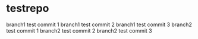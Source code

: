 # testrepo
branch1 test commit 1
branch1 test commit 2
branch1 test commit 3
branch2 test commit 1
branch2 test commit 2
branch2 test commit 3
